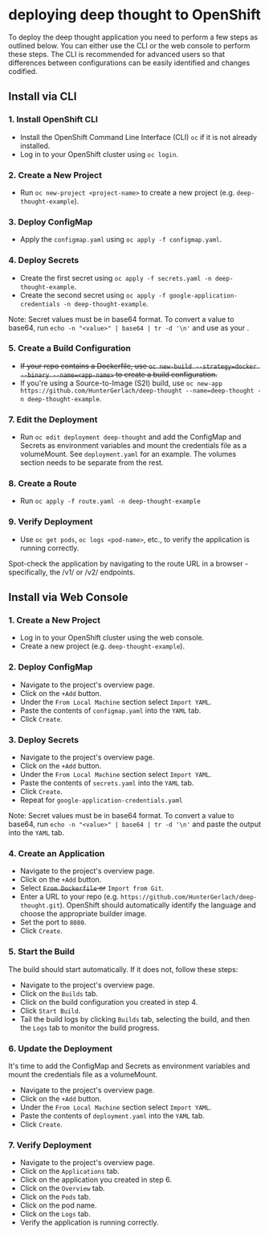 # deploying deep thought to OpenShift

To deploy the deep thought application you need to perform a few steps as outlined below. You can either use the CLI or the web console to perform these steps. The CLI is recommended for advanced users so that differences between configurations can be easily identified and changes codified.

## Install via CLI

### 1. Install OpenShift CLI

- Install the OpenShift Command Line Interface (CLI) `oc` if it is not already installed.
- Log in to your OpenShift cluster using `oc login`.

### 2. Create a New Project

- Run `oc new-project <project-name>` to create a new project (e.g. `deep-thought-example`).

### 3. Deploy ConfigMap

- Apply the `configmap.yaml` using `oc apply -f configmap.yaml`.

### 4. Deploy Secrets

- Create the first secret using `oc apply -f secrets.yaml -n deep-thought-example`.
- Create the second secret using `oc apply -f google-application-credentials -n deep-thought-example`.

Note: Secret values must be in base64 format. To convert a value to base64, run `echo -n "<value>" | base64 | tr -d '\n'` and use as your .

### 5. Create a Build Configuration

- ~~If your repo contains a Dockerfile, use `oc new-build --strategy=docker --binary --name=<app-name>` to create a build configuration.~~
- If you're using a Source-to-Image (S2I) build, use `oc new-app https://github.com/HunterGerlach/deep-thought --name=deep-thought -n deep-thought-example`.

### 7. Edit the Deployment

- Run `oc edit deployment deep-thought` and add the ConfigMap and Secrets as environment variables and mount the credentials file as a volumeMount. See `deployment.yaml` for an example. The volumes section needs to be separate from the rest.

### 8. Create a Route

- Run `oc apply -f route.yaml -n deep-thought-example`

### 9. Verify Deployment

- Use `oc get pods`, `oc logs <pod-name>`, etc., to verify the application is running correctly.

Spot-check the application by navigating to the route URL in a browser - specifically, the /v1/ or /v2/ endpoints.

## Install via Web Console

### 1. Create a New Project

- Log in to your OpenShift cluster using the web console.
- Create a new project (e.g. `deep-thought-example`).

### 2. Deploy ConfigMap

- Navigate to the project's overview page.
- Click on the `+Add` button.
- Under the `From Local Machine` section select `Import YAML`.
- Paste the contents of `configmap.yaml` into the `YAML` tab.
- Click `Create`.

### 3. Deploy Secrets

- Navigate to the project's overview page.
- Click on the `+Add` button.
- Under the `From Local Machine` section select `Import YAML`.
- Paste the contents of `secrets.yaml` into the `YAML` tab.
- Click `Create`.
- Repeat for `google-application-credentials.yaml`

Note: Secret values must be in base64 format. To convert a value to base64, run `echo -n "<value>" | base64 | tr -d '\n'` and paste the output into the `YAML` tab.

### 4. Create an Application

- Navigate to the project's overview page.
- Click on the `+Add` button.
- Select ~~`From Dockerfile` or~~ `Import from Git`.
- Enter a URL to your repo (e.g. `https://github.com/HunterGerlach/deep-thought.git`). OpenShift should automatically identify the language and choose the appropriate builder image.
- Set the port to `8080`.
- Click `Create`.

### 5. Start the Build

The build should start automatically. If it does not, follow these steps:

- Navigate to the project's overview page.
- Click on the `Builds` tab.
- Click on the build configuration you created in step 4.
- Click `Start Build`.
- Tail the build logs by clicking `Builds` tab, selecting the build, and then the `Logs` tab to monitor the build progress.

### 6. Update the Deployment

It's time to add the ConfigMap and Secrets as environment variables and mount the credentials file as a volumeMount.

- Navigate to the project's overview page.
- Click on the `+Add` button.
- Under the `From Local Machine` section select `Import YAML`.
- Paste the contents of `deployment.yaml` into the `YAML` tab.
- Click `Create`.

### 7. Verify Deployment

- Navigate to the project's overview page.
- Click on the `Applications` tab.
- Click on the application you created in step 6.
- Click on the `Overview` tab.
- Click on the `Pods` tab.
- Click on the pod name.
- Click on the `Logs` tab.
- Verify the application is running correctly.
